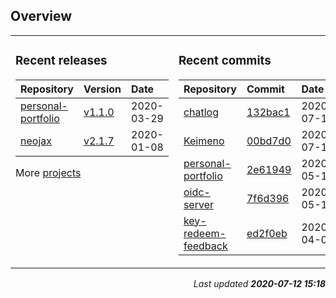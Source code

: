 ## Overview

<table><tr><td valign="top">

### Recent releases

<!-- recent_releases starts -->

| Repository                                                          | Version                                                                     | Date       |
| :------------------------------------------------------------------ | :-------------------------------------------------------------------------- | :--------- |
| [personal-portfolio](https://github.com/Keimeno/personal-portfolio) | [v1.1.0](https://github.com/Keimeno/personal-portfolio/releases/tag/v1.1.0) | 2020-03-29 |
| [neojax](https://github.com/Keimeno/neojax)                         | [v2.1.7](https://github.com/Keimeno/neojax/releases/tag/v2.1.7)             | 2020-01-08 |

<!-- recent_releases ends -->

More [projects](https://github.com/Keimeno?tab=repositories)

</td><td valign="top">

### Recent commits

<!-- recent_commits starts -->

| Repository                                                              | Commit                                                                                                      | Date       |
| :---------------------------------------------------------------------- | :---------------------------------------------------------------------------------------------------------- | :--------- |
| [chatlog](https://github.com/Keimeno/chatlog)                           | [132bac1](https://github.com/Keimeno/chatlog/commit/132bac1b0981f4160b453a38b5885097129c63c0)               | 2020-07-12 |
| [Keimeno](https://github.com/Keimeno/Keimeno)                           | [00bd7d0](https://github.com/Keimeno/Keimeno/commit/00bd7d0d482b9a4ef5276396ec1276caddd7b97f)               | 2020-07-12 |
| [personal-portfolio](https://github.com/Keimeno/personal-portfolio)     | [2e61949](https://github.com/Keimeno/personal-portfolio/commit/2e61949cb271dc5c71642bd0e74d79da54a83587)    | 2020-05-16 |
| [oidc-server](https://github.com/LuminuNET/oidc-server)                 | [7f6d396](https://github.com/LuminuNET/oidc-server/commit/7f6d3966eaaa241be86f7b8a20ddd2c19a3a0680)         | 2020-05-15 |
| [key-redeem-feedback](https://github.com/LuminuNET/key-redeem-feedback) | [ed2f0eb](https://github.com/LuminuNET/key-redeem-feedback/commit/ed2f0eb887c5ab59f0a6208edebed6595847fa50) | 2020-04-05 |

<!-- recent_commits ends -->

</td></tr></table>

<p style="text-align: right; font-style: italic;">
Last updated 
<b>
<!-- last_updated starts -->
2020-07-12 15:18
<!-- last_updated ends -->
</b>
</p>

